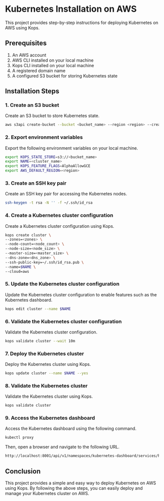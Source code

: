 # Kubernetes Installation on AWS

This project provides step-by-step instructions for deploying Kubernetes on AWS using Kops.

## Prerequisites

1. An AWS account
2. AWS CLI installed on your local machine
3. Kops CLI installed on your local machine
4. A registered domain name
5. A configured S3 bucket for storing Kubernetes state

## Installation Steps

### 1. Create an S3 bucket

Create an S3 bucket to store Kubernetes state.

```sh
aws s3api create-bucket --bucket <bucket_name> --region <region> --create-bucket-configuration LocationConstraint=<region>
```

### 2. Export environment variables

Export the following environment variables on your local machine.

```sh
export KOPS_STATE_STORE=s3://<bucket_name>
export NAME=<cluster_name>
export KOPS_FEATURE_FLAGS=AlphaAllowGCE
export AWS_DEFAULT_REGION=<region>
```

### 3. Create an SSH key pair

Create an SSH key pair for accessing the Kubernetes nodes.

```sh
ssh-keygen -t rsa -N '' -f ~/.ssh/id_rsa
```

### 4. Create a Kubernetes cluster configuration

Create a Kubernetes cluster configuration using Kops.

```sh
kops create cluster \
--zones=<zones> \
--node-count=<node_count> \
--node-size=<node_size> \
--master-size=<master_size> \
--dns-zone=<dns_zone> \
--ssh-public-key=~/.ssh/id_rsa.pub \
--name=$NAME \
--cloud=aws
```

### 5. Update the Kubernetes cluster configuration

Update the Kubernetes cluster configuration to enable features such as the Kubernetes dashboard.

```sh
kops edit cluster --name $NAME
```

### 6. Validate the Kubernetes cluster configuration

Validate the Kubernetes cluster configuration.

```sh
kops validate cluster --wait 10m
```

### 7. Deploy the Kubernetes cluster

Deploy the Kubernetes cluster using Kops.

```sh
kops update cluster --name $NAME --yes
```

### 8. Validate the Kubernetes cluster

Validate the Kubernetes cluster using Kops.

```sh
kops validate cluster
```

### 9. Access the Kubernetes dashboard

Access the Kubernetes dashboard using the following command.

```sh
kubectl proxy
```

Then, open a browser and navigate to the following URL.

```sh
http://localhost:8001/api/v1/namespaces/kubernetes-dashboard/services/https:kubernetes-dashboard:/proxy/
```

## Conclusion

This project provides a simple and easy way to deploy Kubernetes on AWS using Kops. By following the above steps, you can easily deploy and manage your Kubernetes cluster on AWS.
